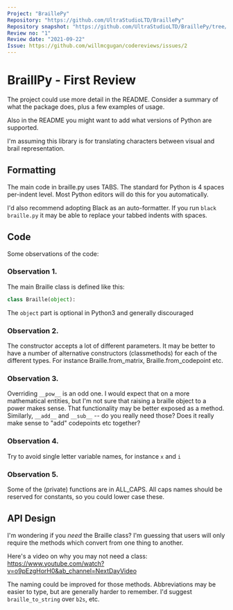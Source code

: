```yaml
---
Project: "BraillePy"
Repository: "https://github.com/UltraStudioLTD/BraillePy"
Repository snapshot: "https://github.com/UltraStudioLTD/BraillePy/tree/b5a5fd900922511803bf13d421b2ac7636915cfe"
Review no: "1"
Review date: "2021-09-22"
Issue: https://github.com/willmcgugan/codereviews/issues/2
---
```


# BraillPy - First Review

The project could use more detail in the README. Consider a summary of what the package does, plus a few examples of usage.

Also in the README you might want to add what versions of Python are supported.

I'm assuming this library is for translating characters between visual and brail representation.

## Formatting

The main code in braille.py uses TABS. The standard for Python is 4 spaces per-indent level. Most Python editors will do this for you automatically.

I'd also recommend adopting Black as an auto-formatter. If you run `black braille.py` it may be able to replace your tabbed indents with spaces.

## Code

Some observations of the code:

### Observation 1.

The main Braille class is defined like this:

```python
class Braille(object):
```

The `object` part is optional in Python3 and generally discouraged

### Observation 2.

The constructor accepts a lot of different parameters. It may be better to have a number of alternative constructors (classmethods) for each of the different types. For instance Braille.from_matrix, Braille.from_codepoint etc.

### Observation 3.

Overriding `__pow__` is an odd one. I would expect that on a more mathematical entities, but I'm not sure that raising a braille object to a power makes sense. That functionality may be better exposed as a method. Similarly, `__add__` and `__sub__` -- do you really need those? Does it really make sense to "add" codepoints etc together?

### Observation 4.

Try to avoid single letter variable names, for instance `x` and `i`

### Observation 5.

Some of the (private) functions are in ALL_CAPS. All caps names should be reserved for constants, so you could lower case these.

## API Design

I'm wondering if you _need_ the Braille class? I'm guessing that users will only require the methods which convert from one thing to another.

Here's a video on why you may not need a class: https://www.youtube.com/watch?v=o9pEzgHorH0&ab_channel=NextDayVideo

The naming could be improved for those methods. Abbreviations may be easier to type, but are generally harder to remember. I'd suggest `braille_to_string` over `b2s`, etc.
